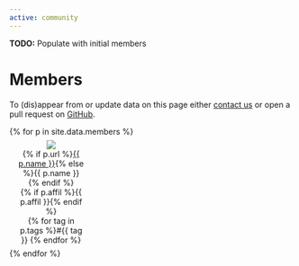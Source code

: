 ```yaml
---
active: community
---
```


<div class="alert alert-danger" role="alert">
  <b>TODO:</b> Populate with initial members
</div>

# Members

To (dis)appear from or update data on this page either [contact us](website) or open a pull request on [GitHub](contribute).

<div class="row justify-content-around">
{% for p in site.data.members %}
<figure style="text-align: center; margin: 0.5em 1em; width: 120px">
<picture style="max-width: 120px; max-height: 120px;">
  <img class="rounded img-thumbnail" style="max-width: 100%; max-height: inherit;" src="{{ p.img }}" onerror="this.onerror=null; this.src='{{ "/profile_images/empty.png" | relative_url }}'" />
</picture>
<figcaption>{% if p.url %}<a href="{{ p.url }}">{{ p.name }}</a>{% else %}{{ p.name }}{% endif %}</figcaption>
<figcaption>{% if p.affil %}{{ p.affil }}{% endif %}</figcaption>
<figcaption>{% for tag in p.tags %}#{{ tag }} {% endfor %}</figcaption>
</figure>{% endfor %}
</div>
